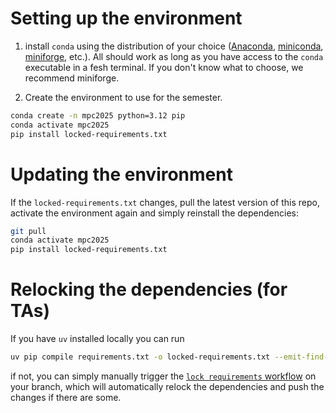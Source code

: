 # Setting up the environment

1. install `conda` using the distribution of your choice ([Anaconda](https://www.anaconda.com/download), [miniconda](/docs/getting-started/miniconda/install#windows-installation), [miniforge](https://github.com/conda-forge/miniforge), etc.).
All should work as long as you have access to the `conda` executable in a fesh terminal.
If you don't know what to choose, we recommend miniforge.

2. Create the environment to use for the semester.

```bash
conda create -n mpc2025 python=3.12 pip
conda activate mpc2025
pip install locked-requirements.txt
```

# Updating the environment

If the `locked-requirements.txt` changes, pull the latest version of this repo, activate the environment again and simply reinstall the dependencies:
```bash
git pull
conda activate mpc2025
pip install locked-requirements.txt
```

# Relocking the dependencies (for TAs)

If you have `uv` installed locally you can run
```bash
uv pip compile requirements.txt -o locked-requirements.txt --emit-find-links --universal --python-version 3.12
```
if not, you can simply manually trigger the [`lock requirements` workflow](.github/workflows/lock_requirements.yml) on your branch, which will automatically relock the dependencies and push the changes if there are some.
